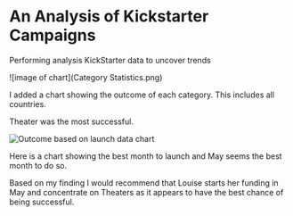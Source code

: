 # An Analysis of Kickstarter Campaigns
Performing analysis KickStarter data to uncover trends

![image of chart](Category Statistics.png)

I added a chart showing the outcome of each category. This includes all countries.

Theater was the most successful.

![Outcome based on launch data chart](https://user-images.githubusercontent.com/106829056/174132959-54b81d17-39ae-44a7-90e3-073d9caa67c4.png)

Here is a chart showing the best month to launch and May seems the best month to do so.

Based on my finding I would recommend that Louise starts her funding in May and concentrate on 
Theaters as it appears to have the best chance of being successful.
